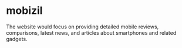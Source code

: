 # mobizil
The website would focus on providing detailed mobile reviews, comparisons, latest news, and articles about smartphones and related gadgets.
